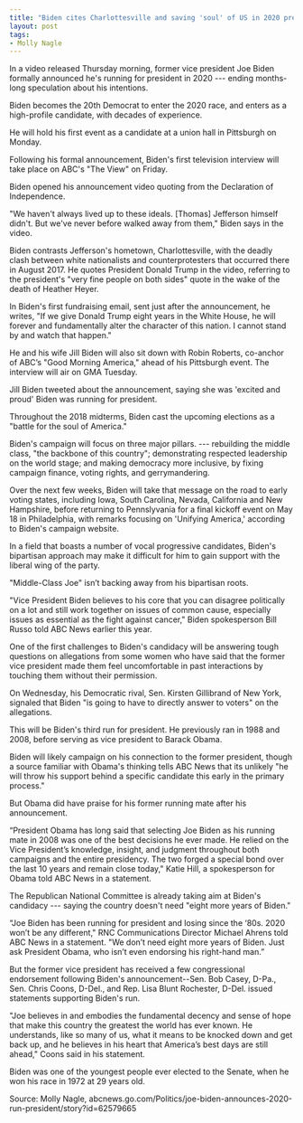 ```yaml
---
title: "Biden cites Charlottesville and saving 'soul' of US in 2020 presidential bid"
layout: post
tags:
- Molly Nagle
---
```


In a video released Thursday morning, former vice president Joe Biden formally announced he's running for president in 2020 --- ending months-long speculation about his intentions.

Biden becomes the 20th Democrat to enter the 2020 race, and enters as a high-profile candidate, with decades of experience.

He will hold his first event as a candidate at a union hall in Pittsburgh on Monday.

Following his formal announcement, Biden's first television interview will take place on ABC's "The View" on Friday.

Biden opened his announcement video quoting from the Declaration of Independence.

"We haven't always lived up to these ideals. \[Thomas\] Jefferson himself didn't. But we've never before walked away from them," Biden says in the video.

Biden contrasts Jefferson's hometown, Charlottesville, with the deadly clash between white nationalists and counterprotesters that occurred there in August 2017. He quotes President Donald Trump in the video, referring to the president's "very fine people on both sides" quote in the wake of the death of Heather Heyer.

In Biden's first fundraising email, sent just after the announcement, he writes, "If we give Donald Trump eight years in the White House, he will forever and fundamentally alter the character of this nation. I cannot stand by and watch that happen."

He and his wife Jill Biden will also sit down with Robin Roberts, co-anchor of ABC’s "Good Morning America," ahead of his Pittsburgh event. The interview will air on GMA Tuesday.

Jill Biden tweeted about the announcement, saying she was 'excited and proud' Biden was running for president.

Throughout the 2018 midterms, Biden cast the upcoming elections as a "battle for the soul of America."

Biden's campaign will focus on three major pillars. --- rebuilding the middle class, "the backbone of this country"; demonstrating respected leadership on the world stage; and making democracy more inclusive, by fixing campaign finance, voting rights, and gerrymandering.

Over the next few weeks, Biden will take that message on the road to early voting states, including Iowa, South Carolina, Nevada, California and New Hampshire, before returning to Pennslyvania for a final kickoff event on May 18 in Philadelphia, with remarks focusing on 'Unifying America,' according to Biden's campaign website.

In a field that boasts a number of vocal progressive candidates, Biden's bipartisan approach may make it difficult for him to gain support with the liberal wing of the party.

"Middle-Class Joe" isn’t backing away from his bipartisan roots.

"Vice President Biden believes to his core that you can disagree politically on a lot and still work together on issues of common cause, especially issues as essential as the fight against cancer," Biden spokesperson Bill Russo told ABC News earlier this year.

One of the first challenges to Biden's candidacy will be answering tough questions on allegations from some women who have said that the former vice president made them feel uncomfortable in past interactions by touching them without their permission.

On Wednesday, his Democratic rival, Sen. Kirsten Gillibrand of New York, signaled that Biden "is going to have to directly answer to voters" on the allegations.

This will be Biden's third run for president. He previously ran in 1988 and 2008, before serving as vice president to Barack Obama.

Biden will likely campaign on his connection to the former president, though a source familiar with Obama's thinking tells ABC News that its unlikely "he will throw his support behind a specific candidate this early in the primary process."

But Obama did have praise for his former running mate after his announcement.

“President Obama has long said that selecting Joe Biden as his running mate in 2008 was one of the best decisions he ever made. He relied on the Vice President’s knowledge, insight, and judgment throughout both campaigns and the entire presidency. The two forged a special bond over the last 10 years and remain close today," Katie Hill, a spokesperson for Obama told ABC News in a statement.

The Republican National Committee is already taking aim at Biden's candidacy --- saying the country doesn't need "eight more years of Biden."

“Joe Biden has been running for president and losing since the ‘80s. 2020 won’t be any different," RNC Communications Director Michael Ahrens told ABC News in a statement. "We don’t need eight more years of Biden. Just ask President Obama, who isn’t even endorsing his right-hand man.”

But the former vice president has received a few congressional endorsement following Biden's announcement--Sen. Bob Casey, D-Pa., Sen. Chris Coons, D-Del., and Rep. Lisa Blunt Rochester, D-Del. issued statements supporting Biden's run.

"Joe believes in and embodies the fundamental decency and sense of hope that make this country the greatest the world has ever known. He understands, like so many of us, what it means to be knocked down and get back up, and he believes in his heart that America’s best days are still ahead," Coons said in his statement.

Biden was one of the youngest people ever elected to the Senate, when he won his race in 1972 at 29 years old.

Source: Molly Nagle, abcnews.go.com/Politics/joe-biden-announces-2020-run-president/story?id=62579665
